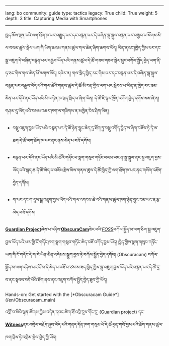 

---

lang: bo
community: guide
type: tactics
legacy: True
child: True
weight: 5
depth: 3
title: Capturing Media with Smartphones

---

ཁྱད་ཆོས་ལྡན་པའི་ལག་ཐོག་ཁ་པར་བརྒྱུད་པར་དང་བརྙན་པར་དེ་བཞིན་སྒྲ་སྐུལ་བརྙན་པར་བརྒྱབ་པ་སོགས་མི་ལ་བསམ་ཚུལ་སྤེལ་ཡག་གི་ཡིག་ཆའམ་གནས་ཚུལ་གལ་ཆེན་ཞིག་ཆགས་ཡོད། ཡིན་ནའང་།ཁྱེད་ཀྱིས་པར་དང་སྒྲ་འཇུག་དེ་བཞིན་བརྙན་པར་བརྒྱབ་ཡོད་པའི་གནས་ཚུལ་དེ་ཚོ་གཟབ་གཟབ་སྒེར་སྲུང་བཀོལ་སྤྱོད་བྱེད་ཡག་ནི་ཧ་ཅང་གིས་གལ་ཆེན་པོ་ཆགས་ཡོད། དཔེར་ན། གལ་སྲིད་ཁྱེད་རང་གིས་པར་དང་བརྙན་པར་དེ་བཞིན་སྒྲ་སྐུལ་བརྙན་པར་བརྒྱབ་ཡོད་པའི་གལ་ཆེའི་གནས་ཚུལ་དེ་ཚོ་མི་ངན་གྱིས་ལག་པར་སླེབས་པ་ཡིན་ན་ཁྱེད་རང་ཟམ་མིན་པར་དེའི་ནང་ཡོད་པའི་མི་ལ་ཉེན་ཁ་ཕྲད་སྲིད་པ་ཞིག་ཡིན། དེ་ཚོ་ཇི་ལྟར་སྔོན་འགོག་བྱེད་དགོས་སམ་ཞེ་ན། གཤམ་དུ་ཡོད་པའི་བསམ་འཆར་ཁག་ལ་གཟིགས་ན་མཁྱེན་ངེས་ཤིག་ཡིན།

- བསྡུ་འཇུག་བྱས་ཡོད་པའི་བརྙན་པར་དེ་ཚོ་ཉེན་སྲུང་ཆེད་དྲ་ཐོག་ཏུ་བསྡུ་འགོད་བྱེད་ས་ཞིག་བཟོས་ཏེ་དེ་མ་ཐག་དེ་ཚོ་ལག་ཐོག་ཁ་པར་ནང་ནས་མེད་པ་བཟོ་དགོས།

- བརྙན་པར་དེའི་ནང་ཡོད་པའི་མི་ཚོའི་གདོང་པ་སྣག་གསུབ་གཏོང་བའམ་ཡང་ན་སྒྲ་སྐུལ་ནང་སྒྲ་འཇུག་བྱས་ཡོད་པའི་སྐད་ཆ་དེ་ཚོ་མེད་པ་བཟོས་རྗེས་མིས་གནས་ཚུལ་དེ་ཚོ་ཁྱེད་ཀྱི་ལག་ཐོག་ཁ་པར་ནང་གསོག་འཇོག་བྱེད་དགོས། 

- ག་པར་དང་ག་དུས་སྒྲ་འཇུག་བྱས་ཡོད་པའི་གལ་འགངས་ཆེ་བའི་གནས་ཚུལ་ཁག་ཉེན་སྲུང་ངམ་ཡང་ན་རྩ་མེད་བཟོ་དགོས།

[**Guardian Project**](https://guardianproject.info)ཞེས་པ་འདིས་[**ObscuraCam**](https://guardianproject.info/apps/obscuracam/)ཟེར་བའི་[*FOSS*](/bo/glossary#FOSS)བཀོལ་སྤྱོད་མ་ལག་ཅིག་སྒྲ་འཇུག་བྱས་ཡོད་པའི་པར་གྱི་ངོ་གདོང་ཁག་སྣག་གསུབ་གཏོང་ཆེད་བཟོ་བཀོད་བྱས་ཡོད། ཁྱེད་ཀྱིས་སྣག་གསུབ་གཏོང་ཡག་གི་ངོ་གདོང་དེ་ག་རེ་ཡིན་མིན་འདེམས་སྒྲུག་བྱས་ཏེ་བཀོལ་སྤྱོད་བྱེད་དགོས། (Obscuracam) བཀོལ་སྤྱོད་མ་ལག་འདིས་པར་ངོ་མ་དེ་མེད་པ་བཟོ་བ་ཙམ་མ་ཟད་ཁྱེད་ཀྱིས་སྒྲ་འཇུག་བྱས་ཡོད་པའི་བརྙན་པར་དེ་ཚོ་དྲ་བ་ནང་སྟབས་བདེ་པོའི་ཐོག་ནས་ནང་འཇུག་བཀོལ་སྤྱོད་བྱེད་ཐུབ་ཀྱི་ཡོད།

<div class=getstarted markdown=1>
Hands-on: Get started with the [*Obscuracam Guide*](/en/Obscuracam_main)
</div>

འགྲོ་བ་མིའི་ལྷན་ཚོགས་ཀྱིས་བདེན་དབང་ཚིག་ཐོ་འབྲི་དུས་གོང་དུ་ (Guardian project) དང་  [**Witness**](www.witness.org)ནང་འགྲེལ་བརྗོད་ཞུས་ཡོད་པའི་གནད་དོན་ཁག་གསུམ་པོ་དེ་ཚོ་དྲན་གསོ་བྱས་པའི་ཐོག་གནས་ཚུལ་ཁག་བྲིས་ཏེ་འགྲེམ་སྤེལ་བྱེད་ཀྱི་ཡོད། 


